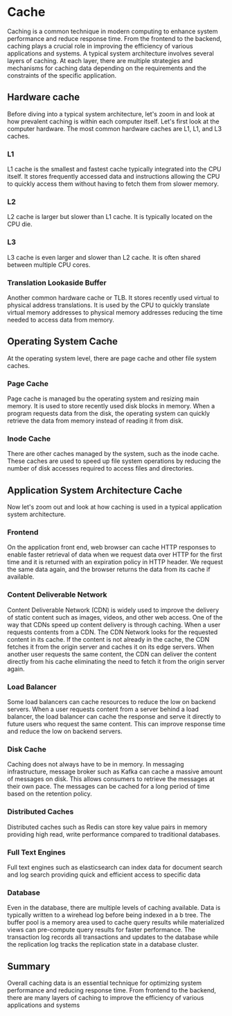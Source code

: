 # Cache
Caching is a common technique in modern computing to enhance system performance and reduce response time. From the frontend to the backend, caching plays a crucial role in improving the efficiency of various applications and systems. A typical system architecture involves several layers of caching. At each layer, there are multiple strategies and mechanisms for caching data depending on the requirements and the constraints of the specific application. 


## Hardware cache
Before diving into a typical system architecture, let's zoom in and look at how prevalent caching is within each computer itself. Let's first look at the computer hardware. The most common hardware caches are L1, L1, and L3 caches. 

### L1
L1 cache is the smallest and fastest cache typically integrated into the CPU itself. It stores frequently accessed data and instructions allowing the CPU to quickly access them without having to fetch them from slower memory. 

### L2
L2 cache is larger but slower than L1 cache. It is typically located on the CPU die. 

### L3 
L3 cache is even larger and slower than L2 cache. It is often shared between multiple CPU cores.


### Translation Lookaside Buffer
Another common hardware cache or TLB. It stores recently used virtual to physical address translations. It is used by the CPU to quickly translate virtual memory addresses to physical memory addresses reducing the time needed to access data from memory.

## Operating System Cache
At the operating system level, there are page cache and other file system caches.

### Page Cache
Page cache is managed bu the operating system and resizing main memory. It is used to store recently used disk blocks in memory. When a program requests data from the disk, the operating system can quickly retrieve the data from memory instead of reading it from disk.

### Inode Cache
There are other caches managed by the system, such as the inode cache. These caches are used to speed up file system operations by reducing the number of disk accesses required to access files and directories. 


## Application System Architecture Cache
Now let's zoom out and look at how caching is used in a typical application system architecture. 

### Frontend
On the application front end, web browser can cache HTTP responses to enable faster retrieval of data when we request data over HTTP for the first time and it is returned with an expiration policy in HTTP header. We request the same data again, and the browser returns the data from its cache if available.

### Content Deliverable Network
Content Deliverable Network (CDN) is widely used to improve the delivery of static content such as images, videos, and other web access. One of the way that CDNs speed up content delivery is through caching. When a user requests contents from a CDN. The CDN Network looks for the requested content in its cache. If the content is not already in the cache, the CDN fetches it from the origin server and caches it on its edge servers. When another user requests the same content, the CDN can deliver the content directly from his cache eliminating the need to fetch it from the origin server again.

### Load Balancer
Some load balancers can cache resources to reduce the low on backend servers. When a user requests content from a server behind a load balancer, the load balancer can cache the response and serve it directly to future users who request the same content. This can improve response time and reduce the low on backend servers. 

### Disk Cache
Caching does not always have to be in memory. In messaging infrastructure, message broker such as Kafka can cache a massive amount of messages on disk. This allows consumers to retrieve the messages at their own pace. The messages can be cached for a long period of time based on the retention policy.

### Distributed Caches
Distributed caches such as Redis can store key value pairs in memory providing high read, write performance compared to traditional databases. 

### Full Text Engines
Full text engines such as elasticsearch can index data for document search and log search providing quick and efficient access to specific data

### Database
Even in the database, there are multiple levels of caching available. Data is typically written to a wirehead log before being indexed in a b tree. The buffer pool is a memory area used to cache query results while materialized views can pre-compute query results for faster performance. The transaction log records all transactions and updates to the database while the replication log tracks the replication state in a database cluster. 

## Summary
Overall caching data is an essential technique for optimizing system performance and reducing response time. From frontend to the backend, there are many layers of caching to improve the efficiency of various applications and systems